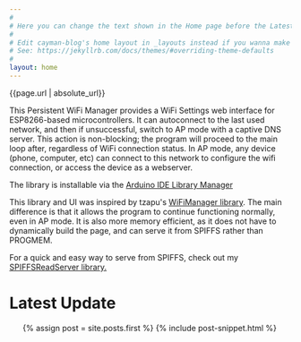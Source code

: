 ```yaml
---
#
# Here you can change the text shown in the Home page before the Latest Posts section.
#
# Edit cayman-blog's home layout in _layouts instead if you wanna make some changes
# See: https://jekyllrb.com/docs/themes/#overriding-theme-defaults
#
layout: home
---
```


{{page.url | absolute_url}}

This Persistent WiFi Manager provides a WiFi Settings web interface for ESP8266-based microcontrollers. It can autoconnect to the last used network, and then if unsuccessful, switch to AP mode with a captive DNS server. This action is non-blocking; the program will proceed to the main loop after, regardless of WiFi connection status. In AP mode, any device (phone, computer, etc) can connect to this network to configure the wifi connection, or access the device as a webserver. 

The library is installable via the [Arduino IDE Library Manager](manual.html)

This library and UI was inspired by tzapu's [WiFiManager library](https://github.com/tzapu/WiFiManager). The main difference is that it allows the program to continue functioning normally, even in AP mode. It is also more memory efficient, as it does not have to dynamically build the page, and can serve it from SPIFFS rather than PROGMEM. 

For a quick and easy way to serve from SPIFFS, check out my [SPIFFSReadServer library.](http://ryandowning.net/SPIFFSReadServer)

# Latest Update

<ul class="post-list">
	{% assign post = site.posts.first %}
	{% include post-snippet.html %}
</ul>

